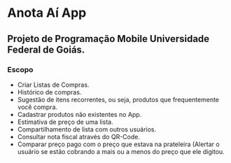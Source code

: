 # Anota Aí App
## Projeto de Programação Mobile Universidade Federal de Goiás.


<h3>Escopo</h3>

<ul>
	<li>Criar Listas de Compras.</li>
	<li>Histórico de compras.</li>
	<li>Sugestão de itens recorrentes, ou seja, produtos que frequentemente você compra.</li>
	<li>Cadastrar produtos não existentes no App.</li>
	<li>Estimativa de preço de uma lista.</li>
	<li>Compartilhamento de lista com outros usuários.</li>
	<li>Consultar nota fiscal através do QR-Code.</li>
	<li>Comparar preço pago com o preço que estava na prateleira (Alertar o usuário se estão cobrando a mais ou a menos do preço que ele digitou.</li>
</ul>



